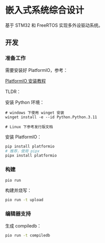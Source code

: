 # 嵌入式系统综合设计

基于 STM32 和 FreeRTOS 实现多外设驱动系统。

## 开发

### 准备工作

需要安装好 PlatformIO，参考：

[PlatformIO 安装教程](https://docs.platformio.org/en/latest/core/installation/index.html)

TLDR：

安装 Python 环境：

```pwsh
# windows 下使用 winget 安装
winget install -e --id Python.Python.3.11

# Linux 下参考发行版文档
```

安装 PlatformIO：

```bash
pip install platformio
# 推荐，使用 pipx
pipx install platformio
```

### 构建

```bash
pio run
```

构建并烧写：

```bash
pio run -t upload
```

### 编辑器支持

生成 compiledb：

```bash
pio run -t compiledb
```
